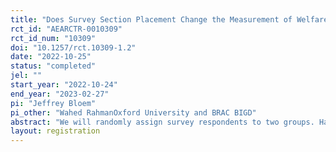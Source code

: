```yaml
---
title: "Does Survey Section Placement Change the Measurement of Welfare Proxies?"
rct_id: "AEARCTR-0010309"
rct_id_num: "10309"
doi: "10.1257/rct.10309-1.2"
date: "2022-10-25"
status: "completed"
jel: ""
start_year: "2022-10-24"
end_year: "2023-02-27"
pi: "Jeffrey Bloem"
pi_other: "Wahed RahmanOxford University and BRAC BIGD"
abstract: "We will randomly assign survey respondents to two groups. Half of our survey respondents will be assigned to the treatment group (T), for whom the survey section collecting information on household assets will figure early in the survey questionnaire. The other half of our survey respondents will be assigned to the control group (C), for whom the survey section collecting information on household assets will figure late in the survey questionnaire. We will split our respondents evenly between treatment and control groups to maximize statistical power."
layout: registration
---
```


